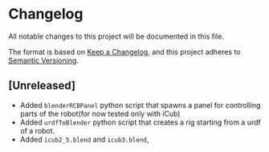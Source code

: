 # Changelog
All notable changes to this project will be documented in this file.

The format is based on [Keep a Changelog](https://keepachangelog.com/en/1.0.0/),
and this project adheres to [Semantic Versioning](https://semver.org/spec/v2.0.0.html).

## [Unreleased]
- Added `blenderRCBPanel` python script that spawns a panel for controlling parts of
  the robot(for now tested only with iCub) 
- Added `urdfToBlender` python script that creates a rig starting from a urdf of a robot.
- Added `icub2_5.blend` and `icub3.blend`,
